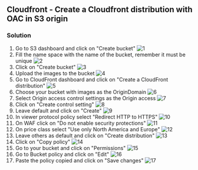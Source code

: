 ## Cloudfront - Create a Cloudfront distribution with OAC in S3 origin

### Solution

1. Go to S3 dashboard and click on "Create bucket" ![1](images/1.png)
2. Fill the name space with the name of the bucket, remember it must be unique ![2](images/2.png)
3. Click on "Create bucket" ![3](images/3.png)
4. Upload the images to the bucket ![4](images/4.png)
5. Go to CloudFront dashboard and click on "Create a CloudFront distribution" ![5](images/5.png)
6. Choose your bucket with images as the OriginDomain ![6](images/6.png)
7. Select Origin access control settings as the Origin access ![7](images/7.png)
8. Click on "Create control setting" ![8](images/8.png)
9. Leave default and click on "Create" ![9](images/9.png)
10. In viewer protocol policy select "Redirect HTTP to HTTPS" ![10](images/10.png)
11. On WAF click on "Do not enable security protections" ![11](images/11.png)
12. On price class select "Use only North America and Europe" ![12](images/12.png)
13. Leave others as default and click on "Create distribution" ![13](images/13.png)
14. Click on "Copy policy" ![14](images/14.png)
15. Go to your bucket and click on "Permissions" ![15](images/15.png)
16. Go to Bucket policy and click on "Edit" ![16](images/16.png)
17. Paste the policy copied and click on "Save changes" ![17](images/17.png)